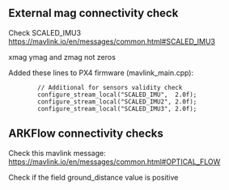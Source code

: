 
## External mag connectivity check
Check SCALED_IMU3 https://mavlink.io/en/messages/common.html#SCALED_IMU3

xmag ymag and zmag not zeros

Added these lines to PX4 firmware (mavlink_main.cpp):

```
		// Additional for sensors validity check
		configure_stream_local("SCALED_IMU",  2.0f);
		configure_stream_local("SCALED_IMU2", 2.0f);
		configure_stream_local("SCALED_IMU3", 2.0f);
```

## ARKFlow connectivity checks
Check this mavlink message: https://mavlink.io/en/messages/common.html#OPTICAL_FLOW

Check if the field ground_distance value is positive

